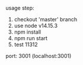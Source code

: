 usage step:

1. checkout 'master' branch
2. use node v14.15.3
3. npm install
4. npm run start
5. test 11312

port: 3001 (localhost:3001)
